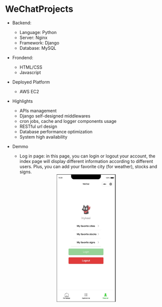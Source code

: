 # WeChatProjects

+ Backend:
  + Language: Python
  + Server: Nginx
  + Framework: Django
  + Database: MySQL
 
+ Frondend:
  + HTML/CSS
  + Javascript

+ Deployed Platform
  + AWS EC2

+ Highlights
  + APIs management
  + Django self-designed middlewares
  + cron jobs, cache and logger components usage 
  + RESTful url design
  + Database performance optimization
  + System high availability 

+ Demmo
  * Log in page: in this page, you can login or logout your account, the index page will display different information according to different users. Plus, you can add your favorite city (for weather), stocks and signs. 
  <div style="text-align: center;">
    <img src="./img/login.jpg" style="max-width:40%;" align="center">
  </div>